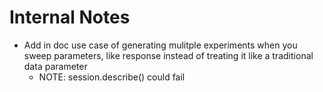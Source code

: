 # Internal Notes

* Add in doc use case of generating mulitple experiments when you sweep parameters, like response instead of treating it like a traditional data parameter
  * NOTE: session.describe() could fail
